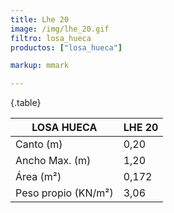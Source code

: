 ```yaml
---
title: Lhe 20
image: /img/lhe_20.gif
filtro: losa_hueca
productos: ["losa_hueca"]

markup: mmark

---
```

{.table}

|LOSA HUECA|LHE 20|
|--- |--- |
|Canto (m)|0,20|
|Ancho Max. (m)|1,20|
|Área (m²)|0,172|
|Peso propio (KN/m²)|3,06|
